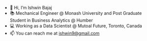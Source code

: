 - 👋 Hi, I’m Ishwin Bajaj
- 📚 Mechanical Engineer @ Monash University and Post Graduate Student in Business Analytics @ Humber
- 💻 Working as a Data Scientist @ Mutoal Future, Toronto, Canada
- 📫 You can reach me at ishwin9@gmail.com
